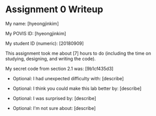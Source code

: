 Assignment 0 Writeup
=============

My name: [hyeongjinkim]

My POVIS ID: [hyeongjinkim]

My student ID (numeric): [20180909]

This assignment took me about [7] hours to do (including the time on studying, designing, and writing the code).

My secret code from section 2.1 was: [9b1cf435d3]

- Optional: I had unexpected difficulty with: [describe]

- Optional: I think you could make this lab better by: [describe]

- Optional: I was surprised by: [describe]

- Optional: I'm not sure about: [describe]
